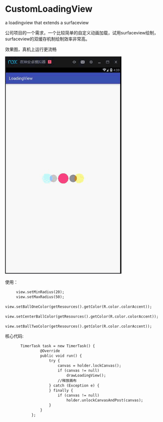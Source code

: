 # CustomLoadingView
a loadingview that extends a surfaceview
  
  公司项目的一个需求，一个比较简单的自定义动画加载，试用surfaceview绘制，surfaceview的双缓存机制绘制效率非常高。
  
  效果图，真机上运行更流畅
  
 ![image](https://github.com/AlexLiuSheng/CustomLoadingView/blob/master/s.gif)
 
 使用：
 
         view.setMinRadius(20);
         view.setMaxRadius(50);
         view.setBallOneColor(getResources().getColor(R.color.colorAccent));
         view.setCenterBallColor(getResources().getColor(R.color.colorAccent));
         view.setBallTwoColor(getResources().getColor(R.color.colorAccent));
        
  核心代码:
   
           TimerTask task = new TimerTask() {
                    @Override
                    public void run() {
                        try {
                            canvas = holder.lockCanvas();
                            if (canvas != null)
                                drawLoadingView();
                            //释放画布
                        } catch (Exception e) {
                        } finally {
                            if (canvas != null)
                                holder.unlockCanvasAndPost(canvas);
                        }
                    }
                };
